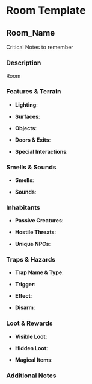 # Room Template


## **Room_Name**
Critical Notes to remember

### **Description**
Room

### **Features & Terrain**

- **Lighting**:   

- **Surfaces**:  

- **Objects**:   

- **Doors & Exits**: 

- **Special Interactions**: 

### **Smells & Sounds**

- **Smells**:  

- **Sounds**:  

### **Inhabitants**

- **Passive Creatures**: 

- **Hostile Threats**:  

- **Unique NPCs**: 

### **Traps & Hazards**

- **Trap Name & Type**:   

- **Trigger**:

- **Effect**: 

- **Disarm**:  

### **Loot & Rewards**

- **Visible Loot**: 

- **Hidden Loot**: 

- **Magical Items**: 

### **Additional Notes**
